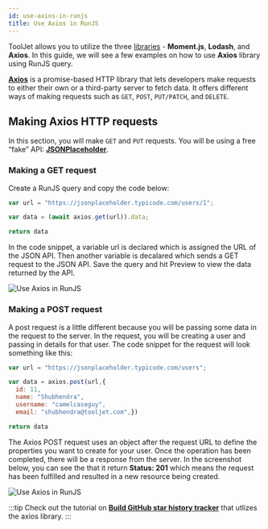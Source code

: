 ```yaml
---
id: use-axios-in-runjs
title: Use Axios in RunJS
---
```


ToolJet allows you to utilize the three [libraries](/docs/data-sources/run-js#libraries) - **Moment.js**, **Lodash**, and **Axios**. In this guide, we will see a few examples on how to use **Axios** library using RunJS query.

**[Axios](https://axios-http.com/docs/intro)** is a promise-based HTTP library that lets developers make requests to either their own or a third-party server to fetch data. It offers different ways of making requests such as `GET`, `POST`, `PUT/PATCH`, and `DELETE`.

## Making Axios HTTP requests

In this section, you will make `GET` and `PUT` requests. You will be using a free “fake” API: **[JSONPlaceholder](https://jsonplaceholder.typicode.com/)**.

### Making a GET request

Create a RunJS query and copy the code below:

```javascript
var url = "https://jsonplaceholder.typicode.com/users/1";

var data = (await axios.get(url)).data;

return data
```

In the code snippet, a variable url is declared which is assigned the URL of the  JSON API. Then another variable is decalared which sends a GET request to the JSON API. Save the query and hit Preview to view the data returned by the API.

<div style={{textAlign: 'center'}}>

<img className="screenshot-full" src="/img/how-to/use-axios/get.png" alt="Use Axios in RunJS"/>

</div>

### Making a POST request

A post request is a little different because you will be passing some data in the request to the server. In the request, you will be creating a user and passing in details for that user. The code snippet for the request will look something like this:

```javascript
var url = "https://jsonplaceholder.typicode.com/users";

var data = axios.post(url,{
  id: 11,
  name: "Shubhendra",
  username: "camelcaseguy",
  email: "shubhendra@tooljet.com",})

return data
```

The Axios POST request uses an object after the request URL to define the properties you want to create for your user. Once the operation has been completed, there will be a response from the server. In the screenshot below, you can see the that it return **Status: 201** which means the request has been fulfilled and resulted in a new resource being created.

<div style={{textAlign: 'center'}}>

<img className="screenshot-full" src="/img/how-to/use-axios/post.png" alt="Use Axios in RunJS"/>

</div>

:::tip
Check out the tutorial on **[Build GitHub star history tracker](https://blog.tooljet.com/build-github-stars-history-app-in-5-minutes-using-low-code/)** that utlizes the axios library.
:::


